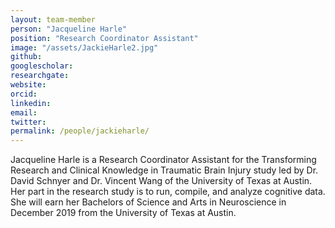 ```yaml
---
layout: team-member
person: "Jacqueline Harle"
position: "Research Coordinator Assistant"
image: "/assets/JackieHarle2.jpg"
github: 
googlescholar: 
researchgate: 
website: 
orcid: 
linkedin: 
email:
twitter:
permalink: /people/jackieharle/
---
```


Jacqueline Harle is a Research Coordinator Assistant for the Transforming Research and Clinical Knowledge in Traumatic Brain Injury study led by Dr. David Schnyer and Dr. Vincent Wang of the University of Texas at Austin. Her part in the research study is to run, compile, and analyze cognitive data. She will earn her Bachelors of Science and Arts in Neuroscience in December 2019 from the University of Texas at Austin.

